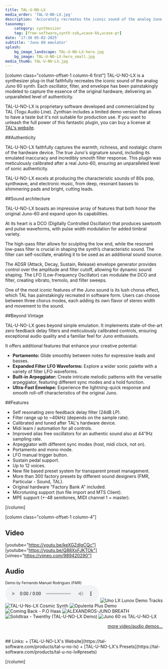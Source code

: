 ```yaml
---
title: TAL-U-NO-LX
media_order: 'TAL-U-NO-LX.jpg'
description: 'Accurately recreates the iconic sound of the analog Juno 60 synth.'
taxonomy:
    category: synthesizer
    tag: [free-software,synth-sub,ucase-kb,ucase-pr]
date: '17:38 05-02-2025'
subtitle: 'Juno 60 emulator'
splash:
    bg_image_landscape: TAL-U-NO-LX-hero.jpg
    bg_image: TAL-U-NO-LX-hero_small.jpg
media_thumb: TAL-U-NO-LX.jpg
---
```

[column class="column-offset-1 column-6 first"]
TAL-U-NO-LX is a synthesizer plug-in that faithfully recreates the iconic sound of the analog Juno 60 synth. Each
oscillator, filter, and envelope has been painstakingly modeled to capture the essence of the original hardware,
delivering an unparalleled level of authenticity.

TAL-U-NO-LX is proprietary software developed and commercialized by TAL (Togu Audio Line). Zynthian includes a limited
demo version that allows to have a taste but it's not suitable for production use. If you want to unleash the full power
of this fantastic plugin, you can buy a license at [TAL's website](https://tal-software.com/products/tal-u-no-lx).

##Authenticity

TAL-U-NO-LX faithfully captures the warmth, richness, and nostalgic charm of the hardware device. The true Juno's
signature sound, including its emulated inaccuracy and incredibly smooth filter response. This plugin was meticulously
calibrated after a real Juno-60, ensuring an unparalleled level of sonic authenticity.

TAL-U-NO-LX excels at producing the characteristic sounds of 80s pop, synthwave, and electronic music, from deep,
resonant basses to shimmering pads and bright, cutting leads.

##Sound architecture

TAL-U-NO-LX boasts an impressive array of features that both honor the original Juno-60 and expand upon its
capabilities.

At its heart is a DCO (Digitally Controlled Oscillator) that produces sawtooth and pulse waveforms, with pulse
width modulation for added timbral variety.

The high-pass filter allows for sculpting the low end, while the resonant low-pass filter is crucial in shaping
the synth’s characteristic sound. The filter can self-oscillate, enabling it to be used as an additional sound
source.

The ADSR (Attack, Decay, Sustain, Release) envelope generator provides control over the amplitude and filter cutoff,
allowing for dynamic sound shaping. The LFO (Low-Frequency Oscillator) can modulate the DCO and filter,
creating vibrato, tremolo, and filter sweeps.

One of the most iconic features of the Juno sound is its lush chorus effect, which TAL has painstakingly recreated
in software form. Users can choose between three chorus modes, each adding its own flavor of stereo width and
movement to the sound.

##Beyond Vintage

TAL-U-NO-LX goes beyond simple emulation. It implements state-of-the-art zero feedback delay filters and meticulously
calibrated controls, ensuring exceptional audio quality and a familiar feel for Juno enthusiasts.

It offers additional features that enhance your creative potential:

+ **Portamento:** Glide smoothly between notes for expressive leads and basses.
+ **Expanded Filter LFO Waveforms:** Explore a wider sonic palette with a variety of filter LFO waveforms.
+ **Built-in Arpeggiator:** Create intricate melodic patterns with the versatile arpeggiator, featuring different sync modes and a hold function.
+ **Ultra-Fast Envelope:** Experience the lightning-quick response and smooth roll-off characteristics of the original Juno.

##Features

+ Self resonating zero feedback delay filter (24dB LP).
+ Filter range up to ~40kHz (depends on the sample rate).
+ Calibrated and tuned after TAL's hardware device.
+ Midi learn / automation for all controls.
+ Improved alias free oscillators for an authentic sound also at 44'1Hz sampling rate.
+ Arpeggiator with different sync modes (host, midi clock, not on).
+ Portamento and mono mode.
+ LFO manual trigger button.
+ Sustain pedal support.
+ Up to 12 voices.
+ New file based preset system for transparent preset management.
+ More than 300 factory presets by different sound designers (FMR, Particular - Sound, TAL).
+ Original hardware "Factory Bank A" included.
+ Microtuning support (tun file import and MTS Client).
+ MPE support (+-48 semitones, MIDI channel 1 = master).

[/column]

[column class="column-offset-1 column-4"]
## Video
[youtube="https://youtu.be/keXGZdIgCQc"]
[youtube="https://youtu.be/Q88XxFJKTOk"]
[vimeo="https://vimeo.com/989420290"]
<br>
## Audio
<small>Demo by Fernando Manuel Rodrigues (FMR)</small>
![Demo by Fernando Manuel Rodrigues (FMR)](https://tal-software.com//downloads/mp3/TAL-U-No-LX-demo-fmr.mp3)
![Uno LX Lunox Demo Tracks](https://soundcloud.com/the-unfinished/sets/uno-lx-lunox-demo-tracks)
![TAL-U-No-LX Cosmic Synth](https://soundcloud.com/app-sound/tal-u-no-lx-cosmic-synth)
![Opulenta Plus Demo](https://soundcloud.com/saif_sameer/opulenta-plus-demo)
![Coming Back - P.O Haas](https://soundcloud.com/pierre-olivier-haas-340667960/coming-back)
![ALEXANDROS-JUNO BREATH](https://soundcloud.com/alexandros-music/alexandros-juno-breath)
![Solidtrax - Twenthy (TAL-U-NO-LX Demo)](https://soundcloud.com/solidtrax/solidtrax-tal-u-no-lx-20)
![Juno 60 vs TAL-U-NO-LX](https://soundcloud.com/tal-togu-audio-line/juno-60-vs-tal-u-no-lx)
<br>

<p align="right">
 <a href="https://wiki.zynthian.org/index.php/Zynthian_Sound_Demos" target="_blank">more video/audio demos...</a>
</p>
<br>
## Links:
+ [TAL-U-NO-LX's Website](https://tal-software.com/products/tal-u-no-lx)
+ [TAL-U-NO-LX's Presets](https://tal-software.com/products/tal-u-no-lx#presets)

[/column]



